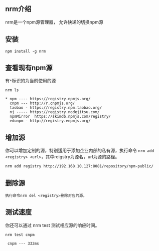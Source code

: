 ## nrm介绍

nrm是一个npm源管理器， 允许快递的切换npm源

## 安装

`npm install -g nrm`

## 查看现有npm源

有`*`标识的为当前使用的源

```
nrm ls

* npm ---- https://registry.npmjs.org/
  cnpm --- http://r.cnpmjs.org/
  taobao - https://registry.npm.taobao.org/
  nj ----- https://registry.nodejitsu.com/
  npmMirror  https://skimdb.npmjs.com/registry/
  edunpm - http://registry.enpmjs.org/
```
## 增加源
你可以增加定制的源，特别适用于添加企业内部的私有源，执行命令 `nrm add <registry> <url>`，其中reigstry为源名，url为源的路径。

```
nrm add registry http://192.168.10.127:8081/repository/npm-public/
```

## 删除源
`执行命令nrm del <registry>删除对应的源。`

## 测试速度
你还可以通过 nrm test 测试相应源的响应时间。

```
nrm test cnpm

 cnpm --- 332ms
```
